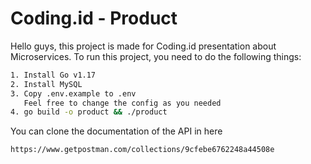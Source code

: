 # Coding.id - Product

Hello guys, this project is made for Coding.id presentation about Microservices.
To run this project, you need to do the following things:
```sh
1. Install Go v1.17
2. Install MySQL
3. Copy .env.example to .env
   Feel free to change the config as you needed
4. go build -o product && ./product
```

You can clone the documentation of the API in here
```sh
https://www.getpostman.com/collections/9cfebe6762248a44508e
```